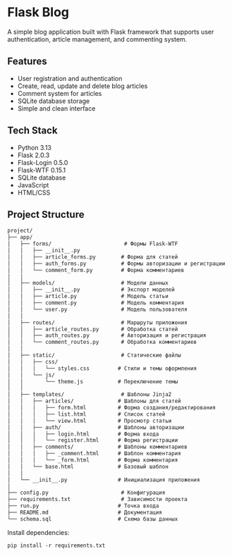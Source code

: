 # Flask Blog

A simple blog application built with Flask framework that supports user authentication, article management, and commenting system.

## Features
- User registration and authentication
- Create, read, update and delete blog articles
- Comment system for articles
- SQLite database storage
- Simple and clean interface

## Tech Stack
- Python 3.13
- Flask 2.0.3
- Flask-Login 0.5.0
- Flask-WTF 0.15.1
- SQLite database
- JavaScript
- HTML/CSS

## Project Structure

```markdown
project/
├── app/
│   ├── forms/                       # Формы Flask-WTF
│   │   ├── __init__.py
│   │   ├── article_forms.py        # Форма для статей
│   │   ├── auth_forms.py           # Формы авторизации и регистрации
│   │   └── comment_form.py         # Форма комментариев
│   │
│   ├── models/                     # Модели данных
│   │   ├── __init__.py             # Экспорт моделей
│   │   ├── article.py              # Модель статьи
│   │   ├── comment.py              # Модель комментария
│   │   └── user.py                 # Модель пользователя
│   │
│   ├── routes/                     # Маршруты приложения
│   │   ├── article_routes.py       # Обработка статей
│   │   ├── auth_routes.py          # Авторизация и регистрация
│   │   └── comment_routes.py       # Обработка комментариев
│   │
│   ├── static/                     # Статические файлы
│   │   ├── css/
│   │   │   └── styles.css         # Стили и темы оформления
│   │   └── js/
│   │       └── theme.js           # Переключение темы
│   │
│   ├── templates/                  # Шаблоны Jinja2
│   │   ├── articles/              # Шаблоны для статей
│   │   │   ├── form.html          # Форма создания/редактирования
│   │   │   ├── list.html          # Список статей
│   │   │   └── view.html          # Просмотр статьи
│   │   ├── auth/                  # Шаблоны авторизации
│   │   │   ├── login.html         # Форма входа
│   │   │   └── register.html      # Форма регистрации
│   │   ├── comments/              # Шаблоны комментариев
│   │   │   ├── _comment.html      # Шаблон комментария
│   │   │   └── _form.html         # Форма комментария
│   │   └── base.html              # Базовый шаблон
│   │
│   └── __init__.py                # Инициализация приложения
│
├── config.py                       # Конфигурация
├── requirements.txt                # Зависимости проекта
├── run.py                         # Точка входа
├── README.md                      # Документация
└── schema.sql                     # Схема базы данных
```

Install dependencies:

```pip install -r requirements.txt```


